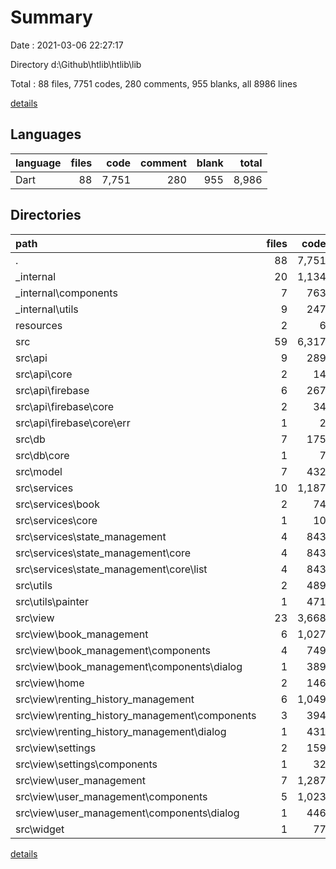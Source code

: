 # Summary

Date : 2021-03-06 22:27:17

Directory d:\Github\htlib\htlib\lib

Total : 88 files,  7751 codes, 280 comments, 955 blanks, all 8986 lines

[details](details.md)

## Languages
| language | files | code | comment | blank | total |
| :--- | ---: | ---: | ---: | ---: | ---: |
| Dart | 88 | 7,751 | 280 | 955 | 8,986 |

## Directories
| path | files | code | comment | blank | total |
| :--- | ---: | ---: | ---: | ---: | ---: |
| . | 88 | 7,751 | 280 | 955 | 8,986 |
| _internal | 20 | 1,134 | 169 | 187 | 1,490 |
| _internal\components | 7 | 763 | 66 | 111 | 940 |
| _internal\utils | 9 | 247 | 102 | 51 | 400 |
| resources | 2 | 6 | 0 | 4 | 10 |
| src | 59 | 6,317 | 89 | 667 | 7,073 |
| src\api | 9 | 289 | 0 | 61 | 350 |
| src\api\core | 2 | 14 | 0 | 8 | 22 |
| src\api\firebase | 6 | 267 | 0 | 51 | 318 |
| src\api\firebase\core | 2 | 34 | 0 | 7 | 41 |
| src\api\firebase\core\err | 1 | 2 | 0 | 2 | 4 |
| src\db | 7 | 175 | 0 | 48 | 223 |
| src\db\core | 1 | 7 | 0 | 5 | 12 |
| src\model | 7 | 432 | 18 | 79 | 529 |
| src\services | 10 | 1,187 | 49 | 216 | 1,452 |
| src\services\book | 2 | 74 | 2 | 14 | 90 |
| src\services\core | 1 | 10 | 0 | 7 | 17 |
| src\services\state_management | 4 | 843 | 47 | 138 | 1,028 |
| src\services\state_management\core | 4 | 843 | 47 | 138 | 1,028 |
| src\services\state_management\core\list | 4 | 843 | 47 | 138 | 1,028 |
| src\utils | 2 | 489 | 0 | 43 | 532 |
| src\utils\painter | 1 | 471 | 0 | 41 | 512 |
| src\view | 23 | 3,668 | 22 | 216 | 3,906 |
| src\view\book_management | 6 | 1,027 | 4 | 58 | 1,089 |
| src\view\book_management\components | 4 | 749 | 4 | 34 | 787 |
| src\view\book_management\components\dialog | 1 | 389 | 4 | 17 | 410 |
| src\view\home | 2 | 146 | 0 | 10 | 156 |
| src\view\renting_history_management | 6 | 1,049 | 9 | 71 | 1,129 |
| src\view\renting_history_management\components | 3 | 394 | 0 | 25 | 419 |
| src\view\renting_history_management\dialog | 1 | 431 | 9 | 19 | 459 |
| src\view\settings | 2 | 159 | 0 | 11 | 170 |
| src\view\settings\components | 1 | 32 | 0 | 5 | 37 |
| src\view\user_management | 7 | 1,287 | 9 | 66 | 1,362 |
| src\view\user_management\components | 5 | 1,023 | 9 | 50 | 1,082 |
| src\view\user_management\components\dialog | 1 | 446 | 9 | 19 | 474 |
| src\widget | 1 | 77 | 0 | 4 | 81 |

[details](details.md)